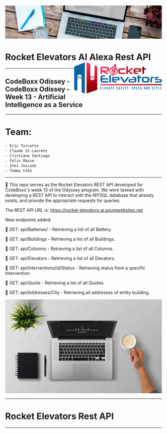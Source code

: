 ![](images/week11photo01.jpg)

# Rocket Elevators AI Alexa Rest API <img src="images/R2.png" align="right" alt="Rocket Elevators logo" width="" height="100">
-----------------------------------------------------------------------------------------------

## CodeBoxx Odissey - CodeBoxx Odissey - Week 13 - Artificial Intelligence as a Service

-----------------------------------------------------------------------------------------------

# Team:

```ssh
- Eric Turcotte
- Claude St-Laurent
- Cristiane Santiago
- Felix Masse
- Ines Josiane
- Tommy Côté
```
-----------------------------------------------------------------------------------------------

🚀 This repo serves as the Rocket Elevators REST API developed for CodeBoxx's week 13 of the Odyssey program. We were tasked with developing a REST API to interact with the MYSQL database that already exists, and provide the appropriate requests for queries.

The REST API URL is: https://rocket-elevators-ai.azurewebsites.net

New endpoints added:

📌 GET: api/Batteries/ - Retrieving a list of all Battery.

📌  GET: api/Buildings - Retrieving a list of all Buildings.

📌 GET: api/Columns - Retrieving a list of all Columns.

📌 GET: api/Elevators - Retrieving a list of all Elevators.

📌 GET: api/Interventions/id/Status - Retrieving status from a specific Intervention.

📌 GET: api/Quote - Retrieving a list of all Quotes.

📌 GET: api/Addresses/City - Retrieving all addresses of entity building.

![](images/week11photo10.jpg)


-----------------------------------------------------------------------------------------------

# Rocket Elevators Rest API
-----------------------------------------------------------------------------------------------
